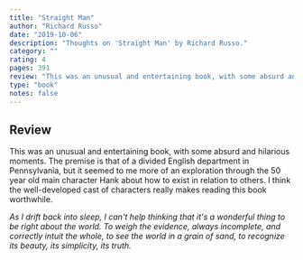```yaml
---
title: "Straight Man"
author: "Richard Russo"
date: "2019-10-06"
description: "Thoughts on 'Straight Man' by Richard Russo."
category: ""
rating: 4
pages: 391
review: "This was an unusual and entertaining book, with some absurd and hilarious moments. The premise is that of a divided English department in Pennsylvania, but it seemed to me more of an exploration through the 50 year old main character Hank about how to exist in relation to others. I think the well-developed cast of characters really makes reading this book worthwhile.<br/><br/><i>As I drift back into sleep, I can't help thinking that it's a wonderful thing to be right about the world. To weigh the evidence, always incomplete, and correctly intuit the whole, to see the world in a grain of sand, to recognize its beauty, its simplicity, its truth.</i>"
type: "book"
notes: false
---
```


## Review

This was an unusual and entertaining book, with some absurd and hilarious moments. The premise is that of a divided English department in Pennsylvania, but it seemed to me more of an exploration through the 50 year old main character Hank about how to exist in relation to others. I think the well-developed cast of characters really makes reading this book worthwhile.

_As I drift back into sleep, I can't help thinking that it's a wonderful thing to be right about the world. To weigh the evidence, always incomplete, and correctly intuit the whole, to see the world in a grain of sand, to recognize its beauty, its simplicity, its truth._
